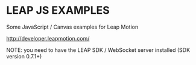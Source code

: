 # LEAP JS EXAMPLES

Some JavaScript / Canvas examples for Leap Motion

http://developer.leapmotion.com/

NOTE: you need to have the LEAP SDK / WebSocket server installed (SDK version 0.7.1+)
